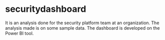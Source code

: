 # securitydashboard
It is an analysis done for the security platform team at an organization. The analysis made is on some sample data. The dashboard is developed on the Power BI tool.

